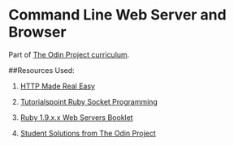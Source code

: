 # Command Line Web Server and Browser
Part of [The Odin Project curriculum](http://www.theodinproject.com/ruby-programming/ruby-on-the-web).

##Resources Used:
1. [HTTP Made Real Easy](http://www.jmarshall.com/easy/http/#whatis)

2. [Tutorialspoint Ruby Socket Programming](http://www.tutorialspoint.com/ruby/ruby_socket_programming.htm)

3. [Ruby 1.9.x.x Web Servers Booklet](http://www.scribd.com/doc/20755982/The-Ruby-1-9-x-Web-Servers-Booklet)

4. [Student Solutions from The Odin Project](https://github.com/TheOdinProject/curriculum/blob/master/ruby/project_web.md)

